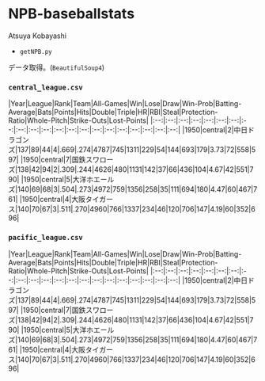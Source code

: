 # NPB-baseballstats

Atsuya Kobayashi

- `getNPB.py`  

データ取得。(`BeautifulSoup4`)  

### `central_league.csv`


|Year|League|Rank|Team|All-Games|Win|Lose|Draw|Win-Prob|Batting-Average|Bats|Points|Hits|Double|Triple|HR|RBI|Steal|Protection-Ratio|Whole-Pitch|Strike-Outs|Lost-Points|
|:--:|:--:|:--:|:--:|:--:|:--:|:--:|:--:|:--:|:--:|:--:|:--:|:--:|:--:|:--:|:--:|:--:|:--:|:--:|:--:|:--:|
|1950|central|2|中日ドラゴンズ|137|89|44|4|.669|.274|4787|745|1311|229|54|144|693|179|3.73|72|558|597|
|1950|central|7|国鉄スワローズ|138|42|94|2|.309|.244|4626|480|1131|142|37|66|436|104|4.67|42|551|790|
|1950|central|5|大洋ホエールズ|140|69|68|3|.504|.273|4972|759|1356|258|35|111|694|180|4.47|60|467|761|
|1950|central|4|大阪タイガース|140|70|67|3|.511|.270|4960|766|1337|234|46|120|706|147|4.19|60|352|696|


### `pacific_league.csv`

|Year|League|Rank|Team|All-Games|Win|Lose|Draw|Win-Prob|Batting-Average|Bats|Points|Hits|Double|Triple|HR|RBI|Steal|Protection-Ratio|Whole-Pitch|Strike-Outs|Lost-Points|
|:--:|:--:|:--:|:--:|:--:|:--:|:--:|:--:|:--:|:--:|:--:|:--:|:--:|:--:|:--:|:--:|:--:|:--:|:--:|:--:|:--:|
|1950|central|2|中日ドラゴンズ|137|89|44|4|.669|.274|4787|745|1311|229|54|144|693|179|3.73|72|558|597|
|1950|central|7|国鉄スワローズ|138|42|94|2|.309|.244|4626|480|1131|142|37|66|436|104|4.67|42|551|790|
|1950|central|5|大洋ホエールズ|140|69|68|3|.504|.273|4972|759|1356|258|35|111|694|180|4.47|60|467|761|
|1950|central|4|大阪タイガース|140|70|67|3|.511|.270|4960|766|1337|234|46|120|706|147|4.19|60|352|696|
